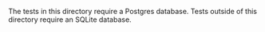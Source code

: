 The tests in this directory require a Postgres database. Tests outside of this directory require an SQLite database.
